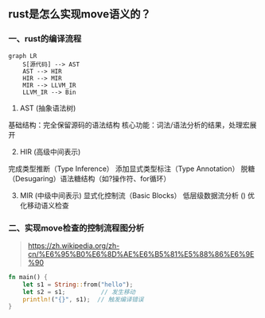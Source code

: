 ## rust是怎么实现move语义的？
### 一、rust的编译流程

```mermaid
graph LR
    S[源代码] --> AST
    AST --> HIR
    HIR --> MIR
    MIR --> LLVM_IR
    LLVM_IR --> Bin
```
1. AST (抽象语法树)

基础结构：完全保留源码的语法结构
核心功能：词法/语法分析的结果，处理宏展开

2.  HIR (高级中间表示)

完成类型推断（Type Inference）
添加显式类型标注（Type Annotation）
脱糖（Desugaring）语法糖结构（如?操作符、for循环）

3. MIR (中级中间表示)
显式化控制流（Basic Blocks）
低层级数据流分析 ()
优化移动语义检查


### 二、实现move检查的控制流程图分析
> https://zh.wikipedia.org/zh-cn/%E6%95%B0%E6%8D%AE%E6%B5%81%E5%88%86%E6%9E%90


```rust
fn main() {
    let s1 = String::from("hello");
    let s2 = s1;          // 发生移动
    println!("{}", s1);  // 触发编译错误
}
```

